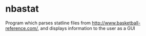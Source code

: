 # nbastat
Program which parses statline files from http://www.basketball-reference.com/, and displays information to the user as a GUI
